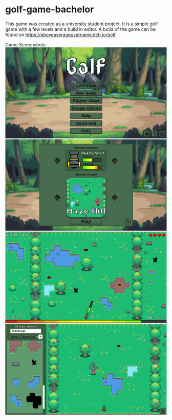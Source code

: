 # golf-game-bachelor
This game was created as a university student project.
It is a simple golf game with a few levels and a build in editor.
A build of the game can be found on https://aboveaverageusername.itch.io/golf

Game Screenshots:
![Menu](https://github.com/AboveAverageUsername/golf-game-bachelor/blob/main/Screenshots/GolfScreenShotMenu.png?raw=true)
![LevelSelect](https://github.com/AboveAverageUsername/golf-game-bachelor/blob/main/Screenshots/GolfScreenShotLevelSelect.png?raw=true)
![Level](https://github.com/AboveAverageUsername/golf-game-bachelor/blob/main/Screenshots/GolfScreenShotLevel.png?raw=true)
![Editor](https://github.com/AboveAverageUsername/golf-game-bachelor/blob/main/Screenshots/GolfScreenShotEditor.png?raw=true)
